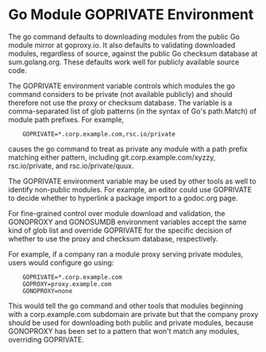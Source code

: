 # Go Module GOPRIVATE Environment

The go command defaults to downloading modules from the public Go module
mirror at goproxy.io. It also defaults to validating downloaded modules,
regardless of source, against the public Go checksum database at sum.golang.org.
These defaults work well for publicly available source code.

The GOPRIVATE environment variable controls which modules the go command
considers to be private (not available publicly) and should therefore not use the
proxy or checksum database. The variable is a comma-separated list of
glob patterns (in the syntax of Go's path.Match) of module path prefixes.
For example,

        GOPRIVATE=*.corp.example.com,rsc.io/private

causes the go command to treat as private any module with a path prefix
matching either pattern, including git.corp.example.com/xyzzy, rsc.io/private,
and rsc.io/private/quux.

The GOPRIVATE environment variable may be used by other tools as well to
identify non-public modules. For example, an editor could use GOPRIVATE
to decide whether to hyperlink a package import to a godoc.org page.

For fine-grained control over module download and validation, the GONOPROXY
and GONOSUMDB environment variables accept the same kind of glob list
and override GOPRIVATE for the specific decision of whether to use the proxy
and checksum database, respectively.

For example, if a company ran a module proxy serving private modules,
users would configure go using:

        GOPRIVATE=*.corp.example.com
        GOPROXY=proxy.example.com
        GONOPROXY=none

This would tell the go command and other tools that modules beginning with
a corp.example.com subdomain are private but that the company proxy should
be used for downloading both public and private modules, because
GONOPROXY has been set to a pattern that won't match any modules,
overriding GOPRIVATE.